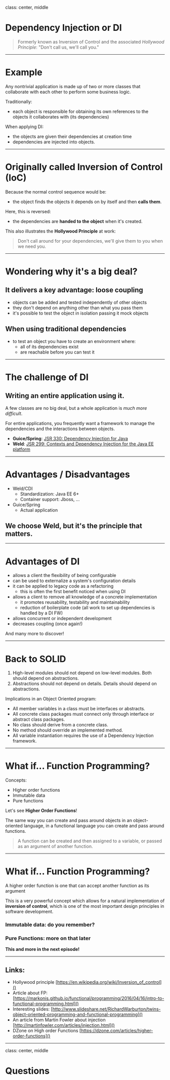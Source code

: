 class: center, middle

# Dependency Injection or DI

> Formerly known as Inversion of Control and the associated _Hollywood Principle_: "Don't call us, we'll call you."

---

# Example

Any nontrivial application is made up of two or more classes that collaborate with each other to perform some business logic.

Traditionally:
* each object is responsible for obtaining its own references to the objects it collaborates with (its dependencies)

When applying DI:
* the objects are given their dependencies at creation time
* dependencies are injected into objects.

---

# Originally called Inversion of Control (IoC)

Because the normal control sequence would be:
* the object finds the objects it depends on by itself and then **calls them**.

Here, this is reversed:
* the dependencies are **handed to the object** when it's created.

This also illustrates the **Hollywood Principle** at work:
> Don't call around for your dependencies, we'll give them to you when we need you.

---

# Wondering why it's a big deal?

## It delivers a key advantage: loose coupling

* objects can be added and tested independently of other objects
* they don't depend on anything other than what you pass them
* it's possible to test the object in isolation passing it mock objects

## When using traditional dependencies

* to test an object you have to create an environment where:
  * all of its dependencies exist
  * are reachable before you can test it

---

# The challenge of DI

## Writing an entire application using it.

A few classes are no big deal, but a whole application is _much more difficult_.

For entire applications, you frequently want a framework to manage the dependencies and the interactions between objects.

* **Guice/Spring**: [JSR 330: Dependency Injection for Java](https://jcp.org/en/jsr/detail?id=330)
* **Weld**: [JSR 299: Contexts and Dependency Injection for the Java EE platform](https://jcp.org/en/jsr/detail?id=299)

---

# Advantages / Disadvantages

* Weld/CDI
  * Standardization: Java EE 6+
  * Container support: Jboss, ...
* Guice/Spring
  * Actual application

## We choose Weld, but it's the principle that matters.

---

# Advantages of DI

* allows a client the flexibility of being configurable
* can be used to externalize a system's configuration details
* it can be applied to legacy code as a refactoring
  * this is often the first benefit noticed when using DI
* allows a client to remove all knowledge of a concrete implementation
  * it promotes reusability, testability and maintainability
  * reduction of boilerplate code (all work to set up dependencies is handled by a DI FW)
* allows concurrent or independent development
* decreases coupling (once again!)

And many more to discover!

---

# Back to SOLID

1. High-level modules should not depend on low-level modules. Both should depend on abstractions.
2. Abstractions should not depend on details. Details should depend on abstractions.

Implications in an Object Oriented program:
* All member variables in a class must be interfaces or abstracts.
* All concrete class packages must connect only through interface or abstract class packages.
* No class should derive from a concrete class.
* No method should override an implemented method.
* All variable instantiation requires the use of a Dependency Injection framework.

---

# What if... Function Programming?

Concepts:
* Higher order functions
* Immutable data
* Pure functions

Let's see **Higher Order Functions**!

The same way you can create and pass around objects in an object-oriented language, in a functional language you can create and pass around functions.

> A function can be created and then assigned to a variable, or passed as an argument of another function.

---

# What if... Function Programming?

A higher order function is one that can accept another function as its argument

This is a very powerful concept which allows for a natural implementation of **inversion of control**, which is one of the most important design principles in software development.

### Immutable data: do you remember?

### Pure Functions: more on that later

**This and more in the next episode!**

---

## Links:

* Hollywood principle [https://en.wikipedia.org/wiki/Inversion_of_control]()
* Article about FP: [https://markonis.github.io/functional/programming/2016/04/16/intro-to-functional-programming.html]()
* Interesting slides: [http://www.slideshare.net/RichardWarburton/twins-object-oriented-programming-and-functional-programming]()
* An article from Martin Fowler about injection [http://martinfowler.com/articles/injection.html]()
* DZone on High order Functions [https://dzone.com/articles/higher-order-functions]()

---

class: center, middle

# Questions
